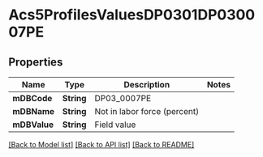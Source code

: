 # Acs5ProfilesValuesDP0301DP030007PE

## Properties
Name | Type | Description | Notes
------------ | ------------- | ------------- | -------------
**mDBCode** | **String** | DP03_0007PE | 
**mDBName** | **String** | Not in labor force (percent) | 
**mDBValue** | **String** | Field value | 

[[Back to Model list]](../README.md#documentation-for-models) [[Back to API list]](../README.md#documentation-for-api-endpoints) [[Back to README]](../README.md)


